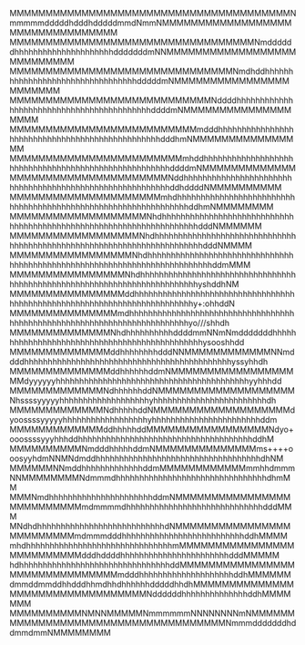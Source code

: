 MMMMMMMMMMMMMMMMMMMMMMMMMMMMMMMMMMMMMMMNmmmmmdddddhdddhdddddmmdNmmNMMMMMMMMMMMMMMMMMMMMMMMMMMMMMMMMM
MMMMMMMMMMMMMMMMMMMMMMMMMMMMMMMMMMNmddddddhhhhhhhhhhhhhhhhhhhhhdddddddmNNMMMMMMMMMMMMMMMMMMMMMMMMMMM
MMMMMMMMMMMMMMMMMMMMMMMMMMMMMMMNmdhddhhhhhhhhhhhhhhhhhhhhhhhhhhhhhhhhhdddddmNMMMMMMMMMMMMMMMMMMMMMMM
MMMMMMMMMMMMMMMMMMMMMMMMMMMMNddddhhhhhhhhhhhhhhhhhhhhhhhhhhhhhhhhhhhhhhhhhhddddmNMMMMMMMMMMMMMMMMMMM
MMMMMMMMMMMMMMMMMMMMMMMMMMmdddhhhhhhhhhhhhhhhhhhhhhhhhhhhhhhhhhhhhhhhhhhhhhhhhdddhmNMMMMMMMMMMMMMMMM
MMMMMMMMMMMMMMMMMMMMMMMMmhddhhhhhhhhhhhhhhhhhhhhhhhhhhhhhhhhhhhhhhhhhhhhhhhhhhhhhddddmNMMMMMMMMMMMMM
MMMMMMMMMMMMMMMMMMMMMMNddhhhhhhhhhhhhhhhhhhhhhhhhhhhhhhhhhhhhhhhhhhhhhhhhhhhhhhhhhddhddddNMMMMMMMMMM
MMMMMMMMMMMMMMMMMMMMMmhdhhhhhhhhhhhhhhhhhhhhhhhhhhhhhhhhhhhhhhhhhhhhhhhhhhhhhhhhhhhhhhhddhmNMMMMMMMM
MMMMMMMMMMMMMMMMMMMNhdhhhhhhhhhhhhhhhhhhhhhhhhhhhhhhhhhhhhhhhhhhhhhhhhhhhhhhhhhhhhhhhhhhhhdddNMMMMMM
MMMMMMMMMMMMMMMMMMNhdhhhhhhhhhhhhhhhhhhhhhhhhhhhhhhhhhhhhhhhhhhhhhhhhhhhhhhhhhhhhhhhhhhhhhhhdddNMMMM
MMMMMMMMMMMMMMMMMNhdhhhhhhhhhhhhhhhhhhhhhhhhhhhhhhhhhhhhhhhhhhhhhhhhhhhhhhhhhhhhhhhhhhhhhhhhhhddmMMM
MMMMMMMMMMMMMMMMNhdhhhhhhhhhhhhhhhhhhhhhhhhhhhhhhhhhhhhhhhhhhhhhhhhhhhhhhhhhhhhhhhhhhhhhhhhhyshddhNM
MMMMMMMMMMMMMMMMddhhhhhhhhhhhhhhhhhhhhhhhhhhhhhhhhhhhhhhhhhhhhhhhhhhhhhhhhhhhhhhhhhhhhhhhhhy+:ohhddN
MMMMMMMMMMMMMMMmdhhhhhhhhhhhhhhhhhhhhhhhhhhhhhhhhhhhhhhhhhhhhhhhhhhhhhhhhhhhhhhhhhhhhhhhhhyo///shhdh
MMMMMMMMMMMMMMNhdhhhhhhhhhhddddmmNNmNmdddddddhhhhhhhhhhhhhhhhhhhhhhhhhhhhhhhhhhhhhhhhhhhhhhysooshhdd
MMMMMMMMMMMMMMddhhhhhhhhdddNNMMMMMMMMMMMMNNmddddhhhhhhhhhhhhhhhhhhhhhhhhhhhhhhhhhhhhhhhhhhhhyssyhhdh
MMMMMMMMMMMMMMddhhhhhhddmNMMMMMMMMMMMMMMMMMMMdyyyyyyhhhhhhhhhhhhhhhhhhhhhhhhhhhhhhhhhhhhhhhhhyyhhhdd
MMMMMMMMMMMMMNdhhhhhhddNMMMMMMMMMMMMMMMMMMMNhssssyyyyyhhhhhhhhhhhhhhhhhhhyhhhhhhhhhhhhhhhhhhhhhhhhdh
MMMMMMMMMMMMMNdhhhhhddNMMMMMMMMMMMMMMMMMMMdyoossssyyyyyhhhhhhhhhhhhhhhhhhyhhhhhhhhhhhhhhhhhhhhhhhddm
MMMMMMMMMMMMMddhhhhhddMMMMMMMMMMMMMMMMMNdyo+ooossssyyyhhhddhhhhhhhhhhhhhhhhhhhhhhhhhhhhhhhhhhhhhddhM
MMMMMMMMMMNmdddhhhhhddmNMMMMMMMMMMMMMMms++++ooosyyhdmNNMNdmddhhhhhhhhhhhhhhhhhhhhhhhhhhhhhhhhhhhdhNM
MMMMMMNNmddhhhhhhhhhhhhhddmMMMMMMMMMMMMmmhhdmmmNNMMMMMMMMNdmmmdhhhhhhhhhhhhhhhhhhhhhhhhhhhhhhhhdhmMM
MMMNmdhhhhhhhhhhhhhhhhhhhhhhddmNMMMMMMMMMMMMMMMMMMMMMMMMMMmdmmmmdhhhhhhhhhhhhhhhhhhhhhhhhhhhhhdddMMM
MNdhdhhhhhhhhhhhhhhhhhhhhhhhhhhhdNMMMMMMMMMMMMMMMMMMMMMMMMMmdmmmdddhhhhhhhhhhhhhhhhhhhhhhhhhhddhMMMM
mhdhhhhhhhhhhhhhhhhhhhhhhhhhhhhhhhmMMMMMMMMMMMMMMMMMMMMMMMMMMdddhddddhhhhhhhhhhhhhhhhhhhhhhhdddMMMMM
hdhhhhhhhhhhhhhhhhhhhhhhhhhhhhhhhhddMMMMMMMMMMMMMMMMMMMMMMMMMMMMMMMmdddhhhhhhhhhhhhhhhhhhhhddhMMMMMM
dmmddmmddhhdddhhmdhhdhhhhhhdddddhhdhMMMMMMMMMMMMMMMMMMMMMMMMMMMMMMMMMNddddddhhhhhhhhhhhhhhddhMMMMMMM
MMMMMMMMMMNMNNMMMMMNmmmmmmNNNNNNNNmNMMMMMMMMMMMMMMMMMMMMMMMMMMMMMMMMMMMMNmmmdddddddhddmmdmmNMMMMMMMM
